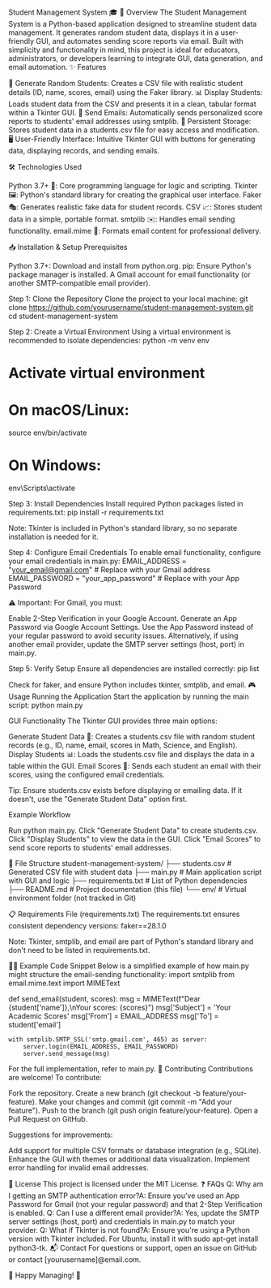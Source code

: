 Student Management System 🎓
🚀 Overview
The Student Management System is a Python-based application designed to streamline student data management. It generates random student data, displays it in a user-friendly GUI, and automates sending score reports via email. Built with simplicity and functionality in mind, this project is ideal for educators, administrators, or developers learning to integrate GUI, data generation, and email automation.
✨ Features

📝 Generate Random Students: Creates a CSV file with realistic student details (ID, name, scores, email) using the Faker library.
📊 Display Students: Loads student data from the CSV and presents it in a clean, tabular format within a Tkinter GUI.
📧 Send Emails: Automatically sends personalized score reports to students' email addresses using smtplib.
💾 Persistent Storage: Stores student data in a students.csv file for easy access and modification.
🖥️ User-Friendly Interface: Intuitive Tkinter GUI with buttons for generating data, displaying records, and sending emails.

🛠️ Technologies Used

Python 3.7+ 🐍: Core programming language for logic and scripting.
Tkinter 🖼️: Python's standard library for creating the graphical user interface.
Faker 🎭: Generates realistic fake data for student records.
CSV 📈: Stores student data in a simple, portable format.
smtplib ✉️: Handles email sending functionality.
email.mime 📄: Formats email content for professional delivery.

📥 Installation & Setup
Prerequisites

Python 3.7+: Download and install from python.org.
pip: Ensure Python's package manager is installed.
A Gmail account for email functionality (or another SMTP-compatible email provider).

Step 1: Clone the Repository
Clone the project to your local machine:
git clone https://github.com/yourusername/student-management-system.git
cd student-management-system

Step 2: Create a Virtual Environment
Using a virtual environment is recommended to isolate dependencies:
python -m venv env
# Activate virtual environment
# On macOS/Linux:
source env/bin/activate
# On Windows:
env\Scripts\activate

Step 3: Install Dependencies
Install required Python packages listed in requirements.txt:
pip install -r requirements.txt


Note: Tkinter is included in Python's standard library, so no separate installation is needed for it.

Step 4: Configure Email Credentials
To enable email functionality, configure your email credentials in main.py:
EMAIL_ADDRESS = "your_email@gmail.com"  # Replace with your Gmail address
EMAIL_PASSWORD = "your_app_password"   # Replace with your App Password


⚠️ Important: For Gmail, you must:

Enable 2-Step Verification in your Google Account.
Generate an App Password via Google Account Settings.
Use the App Password instead of your regular password to avoid security issues.
Alternatively, if using another email provider, update the SMTP server settings (host, port) in main.py.


Step 5: Verify Setup
Ensure all dependencies are installed correctly:
pip list

Check for faker, and ensure Python includes tkinter, smtplib, and email.
🎮 Usage
Running the Application
Start the application by running the main script:
python main.py

GUI Functionality
The Tkinter GUI provides three main options:

Generate Student Data 📝: Creates a students.csv file with random student records (e.g., ID, name, email, scores in Math, Science, and English).
Display Students 📊: Loads the students.csv file and displays the data in a table within the GUI.
Email Scores 📧: Sends each student an email with their scores, using the configured email credentials.


Tip: Ensure students.csv exists before displaying or emailing data. If it doesn't, use the "Generate Student Data" option first.

Example Workflow

Run python main.py.
Click "Generate Student Data" to create students.csv.
Click "Display Students" to view the data in the GUI.
Click "Email Scores" to send score reports to students' email addresses.

📂 File Structure
student-management-system/
├── students.csv          # Generated CSV file with student data
├── main.py              # Main application script with GUI and logic
├── requirements.txt      # List of Python dependencies
├── README.md            # Project documentation (this file)
└── env/                 # Virtual environment folder (not tracked in Git)

📋 Requirements File (requirements.txt)
The requirements.txt ensures consistent dependency versions:
faker==28.1.0


Note: Tkinter, smtplib, and email are part of Python's standard library and don't need to be listed in requirements.txt.

🧑‍💻 Example Code Snippet
Below is a simplified example of how main.py might structure the email-sending functionality:
import smtplib
from email.mime.text import MIMEText

def send_email(student, scores):
    msg = MIMEText(f"Dear {student['name']},\nYour scores: {scores}")
    msg['Subject'] = 'Your Academic Scores'
    msg['From'] = EMAIL_ADDRESS
    msg['To'] = student['email']
    
    with smtplib.SMTP_SSL('smtp.gmail.com', 465) as server:
        server.login(EMAIL_ADDRESS, EMAIL_PASSWORD)
        server.send_message(msg)

For the full implementation, refer to main.py.
🤝 Contributing
Contributions are welcome! To contribute:

Fork the repository.
Create a new branch (git checkout -b feature/your-feature).
Make your changes and commit (git commit -m "Add your feature").
Push to the branch (git push origin feature/your-feature).
Open a Pull Request on GitHub.

Suggestions for improvements:

Add support for multiple CSV formats or database integration (e.g., SQLite).
Enhance the GUI with themes or additional data visualization.
Implement error handling for invalid email addresses.

📜 License
This project is licensed under the MIT License.
❓ FAQs
Q: Why am I getting an SMTP authentication error?A: Ensure you've used an App Password for Gmail (not your regular password) and that 2-Step Verification is enabled.
Q: Can I use a different email provider?A: Yes, update the SMTP server settings (host, port) and credentials in main.py to match your provider.
Q: What if Tkinter is not found?A: Ensure you're using a Python version with Tkinter included. For Ubuntu, install it with sudo apt-get install python3-tk.
📬 Contact
For questions or support, open an issue on GitHub or contact [yourusername]@email.com.

🌟 Happy Managing! 🌟
